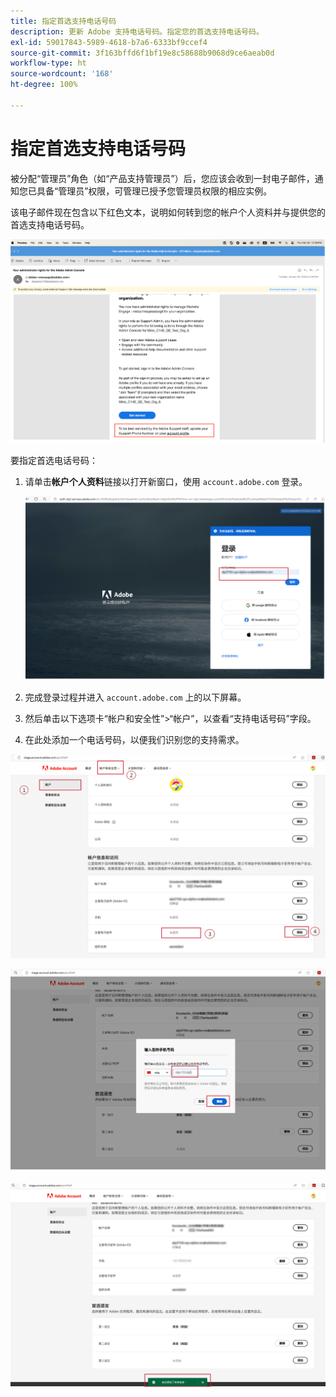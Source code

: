 ```yaml
---
title: 指定首选支持电话号码
description: 更新 Adobe 支持电话号码。指定您的首选支持电话号码。
exl-id: 59017843-5989-4618-b7a6-6333bf9ccef4
source-git-commit: 3f163bffd6f1bf19e8c58688b9068d9ce6aeab0d
workflow-type: ht
source-wordcount: '168'
ht-degree: 100%

---
```


# 指定首选支持电话号码

被分配“管理员”角色（如“产品支持管理员”）后，您应该会收到一封电子邮件，通知您已具备“管理员”权限，可管理已授予您管理员权限的相应实例。

该电子邮件现在包含以下红色文本，说明如何转到您的帐户个人资料并与提供您的首选支持电话号码。

![首选支持号码](assets/admin-console-1.png)

要指定首选电话号码：

1. 请单击&#x200B;**帐户个人资料**&#x200B;链接以打开新窗口，使用 `account.adobe.com` 登录。

   ![登录](assets/sign-in.png)

1. 完成登录过程并进入 `account.adobe.com` 上的以下屏幕。
1. 然后单击以下选项卡“帐户和安全性”>“帐户”，以查看“支持电话号码”字段。
1. 在此处添加一个电话号码，以便我们识别您的支持需求。

![指定详细信息](assets/account-info.png)

![添加电话号码](assets/enter-phone-number.png)

![个结果](assets/result.png)

